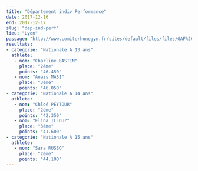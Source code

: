 ```yaml
---
title: "Département indiv Performance"
date: 2017-12-16
end: 2017-12-17
slug: "dep-ind-perf"
lieu: "Lyon"
passage: "http://www.comiterhonegym.fr/sites/default/files/files/GAF%20Indiv_%20LYON%2017_12_17(3).pdf"
resultats:
- categorie: "Nationale A 13 ans"
  athlete:
   - nom: "Charline BASTIN"
     place: "2ème"
     points: "46.450"
   - nom: "Anaïs MASI"
     place: "3ème"
     points: "46.050"
- categorie: "Nationale A 14 ans"
  athlete:
   - nom: "Chloé PEYTOUR"
     place: "2ème"
     points: "42.350"
   - nom: "Elina ILLOUZ"
     place: "3ème"
     points: "41.600"
- categorie: "Nationale A 15 ans"
  athlete:
   - nom: "Sara RUSSO"
     place: "2ème"
     points: "44.100"
---
```

